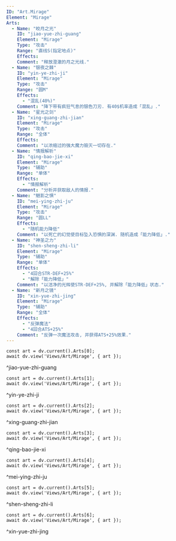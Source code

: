 ```yaml
---
ID: "Art.Mirage"
Element: "Mirage"
Arts:
  - Name: "皎月之光"
    ID: "jiao-yue-zhi-guang"
    Element: "Mirage"
    Type: "攻击"
    Range: "直线S(指定地点)"
    Effects:
    Comment: "释放澄澈的月之光线."
  - Name: "银夜之棘"
    ID: "yin-ye-zhi-ji"
    Element: "Mirage"
    Type: "攻击"
    Range: "圆M"
    Effects:
      - "混乱(40%)"
    Comment: "降下带有疯狂气息的银色刀刃. 有40$机率造成「混乱」."
  - Name: "星光之剑"
    ID: "xing-guang-zhi-jian"
    Element: "Mirage"
    Type: "攻击"
    Range: "全体"
    Effects:
    Comment: "以浓缩过的强大魔力毁灭一切存在."
  - Name: "情报解析"
    ID: "qing-bao-jie-xi"
    Element: "Mirage"
    Type: "辅助"
    Range: "单体"
    Effects:
      - "情报解析"
    Comment: "分析并获取敌人的情报."
  - Name: "魅影之惧"
    ID: "mei-ying-zhi-ju"
    Element: "Mirage"
    Type: "攻击"
    Range: "圆LL"
    Effects:
      - "随机能力降低"
    Comment: "以死亡的幻觉使目标坠入恐惧的深渊. 随机造成「能力降低」."
  - Name: "神圣之力"
    ID: "shen-sheng-zhi-li"
    Element: "Mirage"
    Type: "辅助"
    Range: "单体"
    Effects:
      - "4回合STR·DEF+25%"
      - "解除「能力降低」"
    Comment: "以洁净的光辉使STR·DEF+25%, 并解除「能力降低」状态."
  - Name: "新月之镜"
    ID: "xin-yue-zhi-jing"
    Element: "Mirage"
    Type: "辅助"
    Range: "全体"
    Effects:
      - "反弹魔法"
      - "4回合ATS+25%"
    Comment: "反弹一次魔法攻击, 并获得ATS+25%效果."
---
```

```dataviewjs
const art = dv.current().Arts[0];
await dv.view('Views/Art/Mirage', { art });
```
^jiao-yue-zhi-guang

```dataviewjs
const art = dv.current().Arts[1];
await dv.view('Views/Art/Mirage', { art });
```
^yin-ye-zhi-ji

```dataviewjs
const art = dv.current().Arts[2];
await dv.view('Views/Art/Mirage', { art });
```
^xing-guang-zhi-jian

```dataviewjs
const art = dv.current().Arts[3];
await dv.view('Views/Art/Mirage', { art });
```
^qing-bao-jie-xi

```dataviewjs
const art = dv.current().Arts[4];
await dv.view('Views/Art/Mirage', { art });
```
^mei-ying-zhi-ju

```dataviewjs
const art = dv.current().Arts[5];
await dv.view('Views/Art/Mirage', { art });
```
^shen-sheng-zhi-li

```dataviewjs
const art = dv.current().Arts[6];
await dv.view('Views/Art/Mirage', { art });
```
^xin-yue-zhi-jing